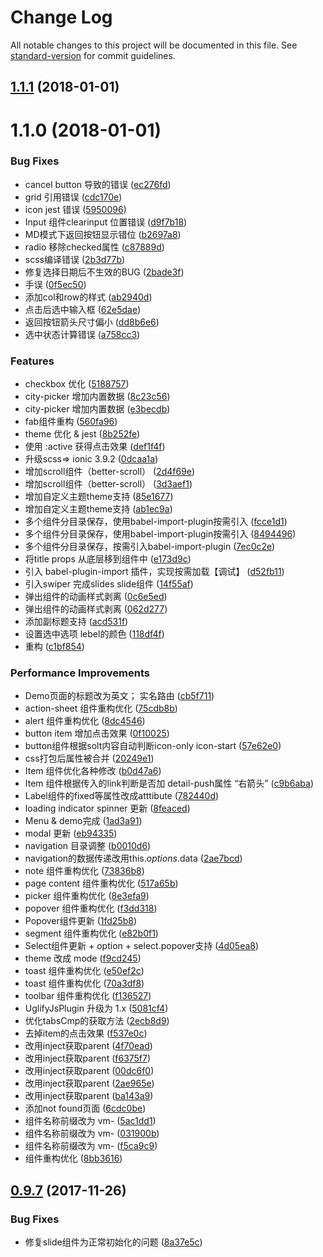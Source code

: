 # Change Log

All notable changes to this project will be documented in this file. See [standard-version](https://github.com/conventional-changelog/standard-version) for commit guidelines.

<a name="1.1.1"></a>
## [1.1.1](https://github.com/nostaff/vimon/compare/v1.1.0...v1.1.1) (2018-01-01)



<a name="1.1.0"></a>
# 1.1.0 (2018-01-01)


### Bug Fixes

* cancel button 导致的错误 ([ec276fd](https://github.com/nostaff/vimon/commit/ec276fd))
* grid 引用错误 ([cdc170e](https://github.com/nostaff/vimon/commit/cdc170e))
* icon jest 错误 ([5950096](https://github.com/nostaff/vimon/commit/5950096))
* Input 组件clearinput 位置错误 ([d9f7b18](https://github.com/nostaff/vimon/commit/d9f7b18))
* MD模式下返回按钮显示错位 ([b2697a8](https://github.com/nostaff/vimon/commit/b2697a8))
* radio 移除checked属性 ([c87889d](https://github.com/nostaff/vimon/commit/c87889d))
* scss编译错误 ([2b3d77b](https://github.com/nostaff/vimon/commit/2b3d77b))
* 修复选择日期后不生效的BUG ([2bade3f](https://github.com/nostaff/vimon/commit/2bade3f))
* 手误 ([0f5ec50](https://github.com/nostaff/vimon/commit/0f5ec50))
* 添加col和row的样式 ([ab2940d](https://github.com/nostaff/vimon/commit/ab2940d))
* 点击后选中输入框 ([62e5dae](https://github.com/nostaff/vimon/commit/62e5dae))
* 返回按钮箭头尺寸偏小 ([dd8b6e6](https://github.com/nostaff/vimon/commit/dd8b6e6))
* 选中状态计算错误 ([a758cc3](https://github.com/nostaff/vimon/commit/a758cc3))


### Features

* checkbox 优化 ([5188757](https://github.com/nostaff/vimon/commit/5188757))
* city-picker 增加内置数据 ([8c23c56](https://github.com/nostaff/vimon/commit/8c23c56))
* city-picker 增加内置数据 ([e3becdb](https://github.com/nostaff/vimon/commit/e3becdb))
* fab组件重构 ([560fa96](https://github.com/nostaff/vimon/commit/560fa96))
* theme 优化  & jest ([8b252fe](https://github.com/nostaff/vimon/commit/8b252fe))
* 使用 :active 获得点击效果 ([def1f4f](https://github.com/nostaff/vimon/commit/def1f4f))
* 升级scss=> ionic 3.9.2 ([0dcaa1a](https://github.com/nostaff/vimon/commit/0dcaa1a))
* 增加scroll组件（better-scroll） ([2d4f69e](https://github.com/nostaff/vimon/commit/2d4f69e))
* 增加scroll组件（better-scroll） ([3d3aef1](https://github.com/nostaff/vimon/commit/3d3aef1))
* 增加自定义主题theme支持 ([85e1677](https://github.com/nostaff/vimon/commit/85e1677))
* 增加自定义主题theme支持 ([ab1ec9a](https://github.com/nostaff/vimon/commit/ab1ec9a))
* 多个组件分目录保存，使用babel-import-plugin按需引入 ([fcce1d1](https://github.com/nostaff/vimon/commit/fcce1d1))
* 多个组件分目录保存，使用babel-import-plugin按需引入 ([8494496](https://github.com/nostaff/vimon/commit/8494496))
* 多个组件分目录保存，按需引入babel-import-plugin ([7ec0c2e](https://github.com/nostaff/vimon/commit/7ec0c2e))
* 将title props 从底层移到组件中 ([e173d9c](https://github.com/nostaff/vimon/commit/e173d9c))
* 引入  babel-plugin-import 插件，实现按需加载【调试】 ([d52fb11](https://github.com/nostaff/vimon/commit/d52fb11))
* 引入swiper 完成slides slide组件 ([14f55af](https://github.com/nostaff/vimon/commit/14f55af))
* 弹出组件的动画样式剥离 ([0c6e5ed](https://github.com/nostaff/vimon/commit/0c6e5ed))
* 弹出组件的动画样式剥离 ([062d277](https://github.com/nostaff/vimon/commit/062d277))
* 添加副标题支持 ([acd531f](https://github.com/nostaff/vimon/commit/acd531f))
* 设置选中选项 lebel的颜色 ([118df4f](https://github.com/nostaff/vimon/commit/118df4f))
* 重构 ([c1bf854](https://github.com/nostaff/vimon/commit/c1bf854))


### Performance Improvements

*  Demo页面的标题改为英文； 实名路由 ([cb5f711](https://github.com/nostaff/vimon/commit/cb5f711))
* action-sheet 组件重构优化 ([75cdb8b](https://github.com/nostaff/vimon/commit/75cdb8b))
* alert 组件重构优化 ([8dc4546](https://github.com/nostaff/vimon/commit/8dc4546))
* button item 增加点击效果 ([0f10025](https://github.com/nostaff/vimon/commit/0f10025))
* button组件根据solt内容自动判断icon-only  icon-start ([57e62e0](https://github.com/nostaff/vimon/commit/57e62e0))
* css打包后属性被合并 ([20249e1](https://github.com/nostaff/vimon/commit/20249e1))
* Item 组件优化各种修改 ([b0d47a6](https://github.com/nostaff/vimon/commit/b0d47a6))
* Item 组件根据传入的link判断是否加 detail-push属性 “右箭头” ([c9b6aba](https://github.com/nostaff/vimon/commit/c9b6aba))
* Label组件的fixed等属性改成atttibute ([782440d](https://github.com/nostaff/vimon/commit/782440d))
* loading indicator spinner 更新 ([8feaced](https://github.com/nostaff/vimon/commit/8feaced))
* Menu & demo完成 ([1ad3a91](https://github.com/nostaff/vimon/commit/1ad3a91))
* modal 更新 ([eb94335](https://github.com/nostaff/vimon/commit/eb94335))
* navigation 目录调整 ([b0010d6](https://github.com/nostaff/vimon/commit/b0010d6))
* navigation的数据传递改用this.$options.$data ([2ae7bcd](https://github.com/nostaff/vimon/commit/2ae7bcd))
* note 组件重构优化 ([73836b8](https://github.com/nostaff/vimon/commit/73836b8))
* page content 组件重构优化 ([517a65b](https://github.com/nostaff/vimon/commit/517a65b))
* picker 组件重构优化 ([8e3efa9](https://github.com/nostaff/vimon/commit/8e3efa9))
* popover 组件重构优化 ([f3dd318](https://github.com/nostaff/vimon/commit/f3dd318))
* Popover组件更新 ([1fd25b8](https://github.com/nostaff/vimon/commit/1fd25b8))
* segment 组件重构优化 ([e82b0f1](https://github.com/nostaff/vimon/commit/e82b0f1))
* Select组件更新 + option + select.popover支持 ([4d05ea8](https://github.com/nostaff/vimon/commit/4d05ea8))
* theme 改成 mode ([f9cd245](https://github.com/nostaff/vimon/commit/f9cd245))
* toast 组件重构优化 ([e50ef2c](https://github.com/nostaff/vimon/commit/e50ef2c))
* toast 组件重构优化 ([70a3df8](https://github.com/nostaff/vimon/commit/70a3df8))
* toolbar 组件重构优化 ([f136527](https://github.com/nostaff/vimon/commit/f136527))
* UglifyJsPlugin 升级为 1.x ([5081cf4](https://github.com/nostaff/vimon/commit/5081cf4))
* 优化tabsCmp的获取方法 ([2ecb8d9](https://github.com/nostaff/vimon/commit/2ecb8d9))
* 去掉item的点击效果 ([f537e0c](https://github.com/nostaff/vimon/commit/f537e0c))
* 改用inject获取parent ([4f70ead](https://github.com/nostaff/vimon/commit/4f70ead))
* 改用inject获取parent ([f6375f7](https://github.com/nostaff/vimon/commit/f6375f7))
* 改用inject获取parent ([00dc6f0](https://github.com/nostaff/vimon/commit/00dc6f0))
* 改用inject获取parent ([2ae965e](https://github.com/nostaff/vimon/commit/2ae965e))
* 改用inject获取parent ([ba143a9](https://github.com/nostaff/vimon/commit/ba143a9))
* 添加not found页面 ([6cdc0be](https://github.com/nostaff/vimon/commit/6cdc0be))
* 组件名称前缀改为 vm- ([5ac1dd1](https://github.com/nostaff/vimon/commit/5ac1dd1))
* 组件名称前缀改为 vm- ([031900b](https://github.com/nostaff/vimon/commit/031900b))
* 组件名称前缀改为 vm- ([f5ca9c9](https://github.com/nostaff/vimon/commit/f5ca9c9))
* 组件重构优化 ([8bb3616](https://github.com/nostaff/vimon/commit/8bb3616))



<a name="0.9.7"></a>
## [0.9.7](https://github.com/vm-component/vimo/compare/v0.9.6...v0.9.7) (2017-11-26)


### Bug Fixes

* 修复slide组件为正常初始化的问题 ([8a37e5c](https://github.com/vm-component/vimo/commit/8a37e5c))
